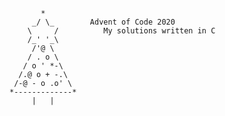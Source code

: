            *
         _/ \_        Advent of Code 2020
        \     /          My solutions written in C
        /_' '_\
         /'@ \
        / . o \
       / o ' *-\
      /.@ o + -.\
     /-@ - o .o' \
    *-------------*
         |   |
